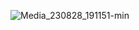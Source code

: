![Media_230828_191151-min](https://github.com/piku20/Weather2_Kotlin/assets/51356394/e5016a9e-5194-4460-a772-064bed2b11b5)
